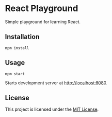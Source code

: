 # React Playground

Simple playground for learning React.

## Installation

```
npm install
```

## Usage

```
npm start
```

Starts development server at [http://localhost:8080](http://localhost:8080).

## License

This project is licensed under the [MIT License](https://github.com/jrutheiser/react-playground/blob/master/LICENSE).